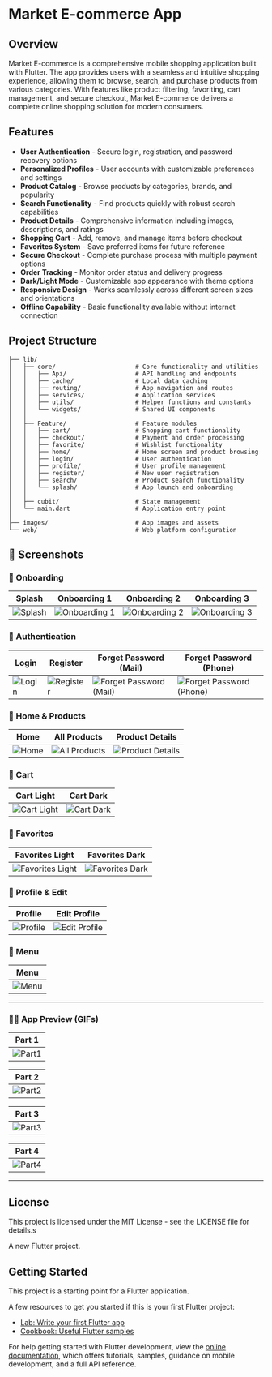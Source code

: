 # Market E-commerce App

## Overview

Market E-commerce is a comprehensive mobile shopping application built with Flutter. The app provides users with a seamless and intuitive shopping experience, allowing them to browse, search, and purchase products from various categories. With features like product filtering, favoriting, cart management, and secure checkout, Market E-commerce delivers a complete online shopping solution for modern consumers.

## Features

- **User Authentication** - Secure login, registration, and password recovery options
- **Personalized Profiles** - User accounts with customizable preferences and settings
- **Product Catalog** - Browse products by categories, brands, and popularity
- **Search Functionality** - Find products quickly with robust search capabilities
- **Product Details** - Comprehensive information including images, descriptions, and ratings
- **Shopping Cart** - Add, remove, and manage items before checkout
- **Favorites System** - Save preferred items for future reference
- **Secure Checkout** - Complete purchase process with multiple payment options
- **Order Tracking** - Monitor order status and delivery progress
- **Dark/Light Mode** - Customizable app appearance with theme options
- **Responsive Design** - Works seamlessly across different screen sizes and orientations
- **Offline Capability** - Basic functionality available without internet connection

## Project Structure

```
├── lib/
│   ├── core/                      # Core functionality and utilities
│   │   ├── Api/                   # API handling and endpoints
│   │   ├── cache/                 # Local data caching
│   │   ├── routing/               # App navigation and routes
│   │   ├── services/              # Application services
│   │   ├── utils/                 # Helper functions and constants
│   │   └── widgets/               # Shared UI components
│   │
│   ├── Feature/                   # Feature modules
│   │   ├── cart/                  # Shopping cart functionality
│   │   ├── checkout/              # Payment and order processing
│   │   ├── favorite/              # Wishlist functionality
│   │   ├── home/                  # Home screen and product browsing
│   │   ├── login/                 # User authentication
│   │   ├── profile/               # User profile management
│   │   ├── register/              # New user registration
│   │   ├── search/                # Product search functionality
│   │   └── splash/                # App launch and onboarding
│   │
│   ├── cubit/                     # State management
│   └── main.dart                  # Application entry point
│
├── images/                        # App images and assets
└── web/                           # Web platform configuration
```
## 📸 Screenshots

### 🔹 Onboarding
| Splash | Onboarding 1 | Onboarding 2 | Onboarding 3 |
|--------|--------------|--------------|--------------|
| ![Splash](screenshots/splash_screen.png) | ![Onboarding 1](screenshots/onboarding1.png) | ![Onboarding 2](screenshots/onboarding2.png) | ![Onboarding 3](screenshots/onboarding3.png) |

### 🔹 Authentication
| Login | Register | Forget Password (Mail) | Forget Password (Phone) |
|-------|----------|--------------------------|--------------------------|
| ![Login](screenshots/login_screen.png) | ![Register](screenshots/register_screen.png) | ![Forget Password (Mail)](screenshots/forget_pass_using_mail.png) | ![Forget Password (Phone)](screenshots/forget_pass_using_phone.png) |

### 🔹 Home & Products
| Home | All Products | Product Details |
|------|--------------|-----------------|
| ![Home](screenshots/home_screen.png) | ![All Products](screenshots/allproducts_screen.png) | ![Product Details](screenshots/product_details.png) |

### 🔹 Cart
| Cart Light | Cart Dark |
|------------|-----------|
| ![Cart Light](screenshots/cart_screen_light.png) | ![Cart Dark](screenshots/cart_dark_screen.png) |

### 🔹 Favorites
| Favorites Light | Favorites Dark |
|-----------------|----------------|
| ![Favorites Light](screenshots/fav_screen_light.png) | ![Favorites Dark](screenshots/fav_dark_screen.png) |

### 🔹 Profile & Edit
| Profile | Edit Profile |
|---------|--------------|
| ![Profile](screenshots/profile_screen.png) | ![Edit Profile](screenshots/edit_profile_screen.png) |

### 🔹 Menu
| Menu |
|------|
| ![Menu](screenshots/menu_screen.png) |

---

### 🎥📱 App Preview (GIFs)
| Part 1 |
|--------|
| ![Part1](screenshots/MarketApp_Part1.gif) | 

| Part 2 |
|--------|
| ![Part2](screenshots/MarketApp_part2.gif) |

| Part 3 |
|--------|
| ![Part3](screenshots/MarketApp_Part3.gif) |

| Part 4 |
|--------|
| ![Part4](screenshots/MarketApp_part4.gif) |

---



## License

This project is licensed under the MIT License - see the LICENSE file for details.s

A new Flutter project.

## Getting Started

This project is a starting point for a Flutter application.

A few resources to get you started if this is your first Flutter project:

- [Lab: Write your first Flutter app](https://docs.flutter.dev/get-started/codelab)
- [Cookbook: Useful Flutter samples](https://docs.flutter.dev/cookbook)

For help getting started with Flutter development, view the
[online documentation](https://docs.flutter.dev/), which offers tutorials,
samples, guidance on mobile development, and a full API reference.
